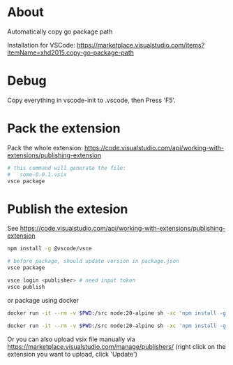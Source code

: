 # About
Automatically copy go package path

Installation for VSCode: https://marketplace.visualstudio.com/items?itemName=xhd2015.copy-go-package-path

# Debug
Copy everything in vscode-init to .vscode, then Press 'F5'.

# Pack the extension
Pack the whole extension: https://code.visualstudio.com/api/working-with-extensions/publishing-extension
```bash
# this command will generate the file:
#   some-0.0.1.vsix
vsce package
```

# Publish the extesion
See https://code.visualstudio.com/api/working-with-extensions/publishing-extension

```sh
npm install -g @vscode/vsce

# before package, should update version in package.json
vsce package

vsce login <publisher> # need input token
vsce publish
```



or package using docker
```sh
docker run -it --rm -v $PWD:/src node:20-alpine sh -xc 'npm install -g @vscode/vsce && cd src && vsce package'

docker run -it --rm -v $PWD:/src node:20-alpine sh -xc 'npm install -g @vscode/vsce && cd src && vsce login <publisher> && vsce publish'
```

Or you can also upload vsix file manually via https://marketplace.visualstudio.com/manage/publishers/<publisher> (right click on the extension you want to upload, click 'Update')